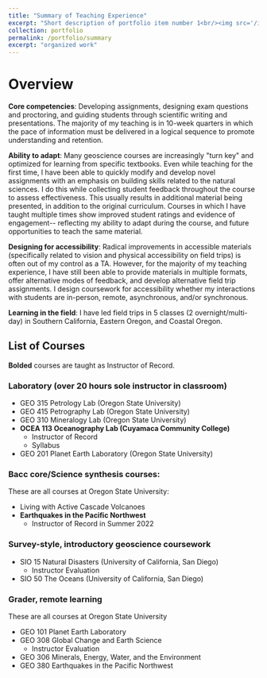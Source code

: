 ```yaml
---
title: "Summary of Teaching Experience"
excerpt: "Short description of portfolio item number 1<br/><img src='/images/500x300.png'>"
collection: portfolio
permalink: /portfolio/summary
excerpt: "organized work"
---
```


# Overview

**Core competencies**: Developing assignments, designing exam questions and proctoring, and guiding students through scientific writing and presentations. The majority of my teaching is in 10-week quarters in which the pace of information must be delivered in a logical sequence to promote understanding and retention. 

**Ability to adapt**: Many geoscience courses are increasingly "turn key" and optimized for learning from specific textbooks. Even while teaching for the first time, I have been able to quickly modify and develop novel assignments with an emphasis on building skills related to the natural sciences. I do this while collecting student feedback throughout the course to assess effectiveness. This usually results in additional material being presented, in addition to the original curriculum. Courses in which I have taught multiple times show improved student ratings and evidence of engagement-- reflecting my ability to adapt during the course, and future opportunities to teach the same material.

**Designing for accessibility**: Radical improvements in accessible materials (specifically related to vision and physical accessibility on field trips) is often out of my control as a TA. However, for the majority of my teaching experience, I have still been able to provide materials in multiple formats, offer alternative modes of feedback, and develop alternative field trip assignments. I design coursework for accessibility whether my interactions with students are in-person, remote, asynchronous, and/or synchronous. 

**Learning in the field**: I have led field trips in 5 classes (2 overnight/multi-day) in Southern California, Eastern Oregon, and Coastal Oregon.

## List of Courses

**Bolded** courses are taught as Instructor of Record.

### Laboratory (over 20 hours sole instructor in classroom)

- GEO 315 Petrology Lab (Oregon State University)
- GEO 415 Petrography Lab (Oregon State University)
- GEO 310 Mineralogy Lab (Oregon State University)
- **OCEA 113 Oceanography Lab (Cuyamaca Community College)**
  - Instructor of Record
  - Syllabus
- GEO 201 Planet Earth Laboratory (Oregon State University)

### Bacc core/Science synthesis courses:

These are all courses at Oregon State University:

- Living with Active Cascade Volcanoes
- **Earthquakes in the Pacific Northwest**
  - Instructor of Record in Summer 2022

### Survey-style, introductory geoscience coursework

- SIO 15 Natural Disasters (University of California, San Diego)
  - Instructor Evaluation
- SIO 50 The Oceans (University of California, San Diego)

### Grader, remote learning

These are all courses at Oregon State University

- GEO 101 Planet Earth Laboratory
- GEO 308 Global Change and Earth Science
  - Instructor Evaluation
- GEO 306 Minerals, Energy, Water, and the Environment
- GEO 380 Earthquakes in the Pacific Northwest
